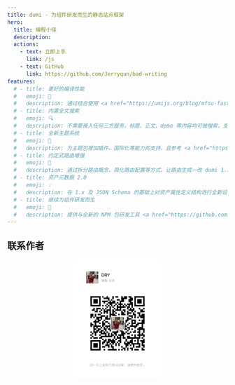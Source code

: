 ```yaml
---
title: dumi - 为组件研发而生的静态站点框架
hero:
  title: 编程小径
  description:
  actions:
    - text: 立即上手
      link: /js
    - text: GitHub
      link: https://github.com/Jerryqun/bad-writing
features:
  # - title: 更好的编译性能
  #   emoji: 🚀
  #   description: 通过结合使用 <a href="https://umijs.org/blog/mfsu-faster-than-vite" target="_blank" rel="noreferrer">Umi 4 MFSU</a>、esbuild、SWC、持久缓存等方案，带来比 dumi 1.x 更快的编译速度
  # - title: 内置全文搜索
  #   emoji: 🔍
  #   description: 不需要接入任何三方服务，标题、正文、demo 等内容均可被搜索，支持多关键词搜索，且不会带来产物体积的增加
  # - title: 全新主题系统
  #   emoji: 🎨
  #   description: 为主题包增加插件、国际化等能力的支持，且参考 <a href="https://docusaurus.io/docs/swizzling" target="_blank" rel="noreferrer">Docusaurus</a> 为主题用户提供局部覆盖能力，更强更易用
  # - title: 约定式路由增强
  #   emoji: 🚥
  #   description: 通过拆分路由概念、简化路由配置等方式，让路由生成一改 dumi 1.x 的怪异、繁琐，更加符合直觉
  # - title: 资产元数据 2.0
  #   emoji: 💡
  #   description: 在 1.x 及 JSON Schema 的基础上对资产属性定义结构进行全新设计，为资产的流通提供更多可能
  # - title: 继续为组件研发而生
  #   emoji: 💎
  #   description: 提供与全新的 NPM 包研发工具 <a href="https://github.com/umijs/father" target="_blank" rel="noreferrer">father 4</a> 集成的脚手架，为开发者提供一站式的研发体验
---
```


## 联系作者

<div style="align-items: center;text-align: center">
  <img data-type="dingtalk" src="../img/IMG_4689.JPG" width="200" />
</div>
